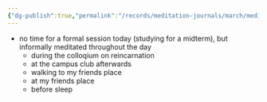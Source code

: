 ```yaml
---
{"dg-publish":true,"permalink":"/records/meditation-journals/march/meditation-journal-for-2023-03-03/","tags":["type/meditation-journal-entry info/phil-384/meditation-journal-entry"]}
---
```



- no time for a formal session today (studying for a midterm), but informally meditated throughout the day
	- during the colloqium on reincarnation
	- at the campus club afterwards
	- walking to my friends place
	- at my friends place
	- before sleep